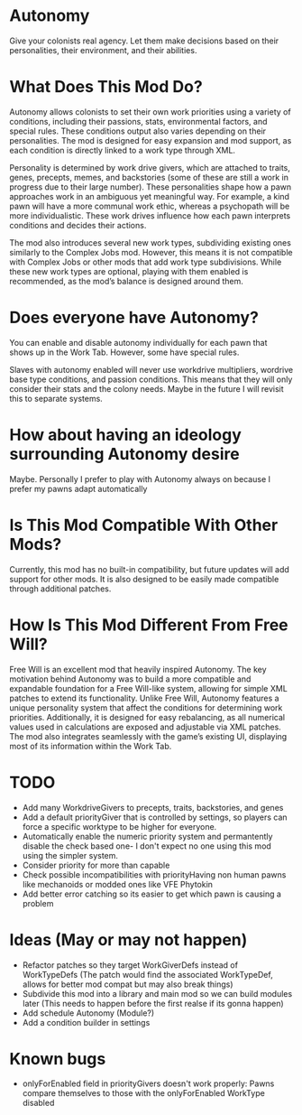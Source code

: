 # Autonomy

Give your colonists real agency. Let them make decisions based on their personalities, their environment, and their abilities.

# What Does This Mod Do?

Autonomy allows colonists to set their own work priorities using a variety of conditions, including their passions, stats, environmental factors, and special rules. These conditions output also varies depending on their personalities. The mod is designed for easy expansion and mod support, as each condition is directly linked to a work type through XML.

Personality is determined by work drive givers, which are attached to traits, genes, precepts, memes, and backstories (some of these are still a work in progress due to their large number). These personalities shape how a pawn approaches work in an ambiguous yet meaningful way. For example, a kind pawn will have a more communal work ethic, whereas a psychopath will be more individualistic. These work drives influence how each pawn interprets conditions and decides their actions.

The mod also introduces several new work types, subdividing existing ones similarly to the Complex Jobs mod. However, this means it is not compatible with Complex Jobs or other mods that add work type subdivisions. While these new work types are optional, playing with them enabled is recommended, as the mod’s balance is designed around them.

# Does everyone have Autonomy?

You can enable and disable autonomy individually for each pawn that shows up in the Work Tab. However, some have special rules.

Slaves with autonomy enabled will never use workdrive multipliers, wordrive base type conditions, and passion conditions. This means that they will only consider their stats and the colony needs. Maybe in the future I will revisit this to separate systems.

# How about having an ideology surrounding Autonomy desire

Maybe. Personally I prefer to play with Autonomy always on because I prefer my pawns adapt automatically

# Is This Mod Compatible With Other Mods?

Currently, this mod has no built-in compatibility, but future updates will add support for other mods. It is also designed to be easily made compatible through additional patches.

# How Is This Mod Different From Free Will?

Free Will is an excellent mod that heavily inspired Autonomy. The key motivation behind Autonomy was to build a more compatible and expandable foundation for a Free Will-like system, allowing for simple XML patches to extend its functionality. Unlike Free Will, Autonomy features a unique personality system that affect the conditions for determining work priorities. Additionally, it is designed for easy rebalancing, as all numerical values used in calculations are exposed and adjustable via XML patches. The mod also integrates seamlessly with the game’s existing UI, displaying most of its information within the Work Tab.

# TODO

* Add many WorkdriveGivers to precepts, traits, backstories, and genes
* Add a default priorityGiver that is controlled by settings, so players can force a specific worktype to be higher for everyone.
* Automatically enable the numeric priority system and permantently disable the check based one- I don't expect no one using this mod using the simpler system.
* Consider priority for more than capable
* Check possible incompatibilities with priorityHaving non human pawns like mechanoids or modded ones like VFE Phytokin
* Add better error catching so its easier to get which pawn is causing a problem

# Ideas (May or may not happen)

* Refactor patches so they target WorkGiverDefs instead of WorkTypeDefs (The patch would find the associated WorkTypeDef, allows for better mod compat but may also break things)
* Subdivide this mod into a library and main mod so we can build modules later (This needs to happen before the first realse if its gonna happen)
* Add schedule Autonomy (Module?)
* Add a condition builder in settings

# Known bugs

* onlyForEnabled field in priorityGivers doesn't work properly: Pawns compare themselves to those with the onlyForEnabled WorkType disabled